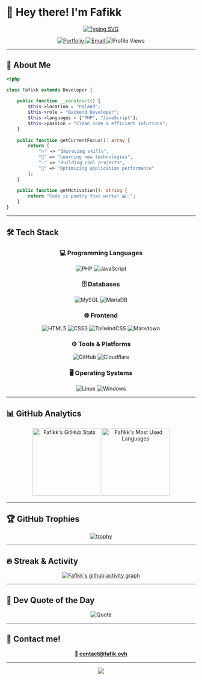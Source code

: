 # 👋 Hey there! I'm Fafikk

<div align="center">
  
  [![Typing SVG](https://readme-typing-svg.herokuapp.com?font=Fira+Code&weight=600&size=28&duration=3000&pause=1000&color=00D9FF&center=true&vCenter=true&multiline=true&width=600&height=100&lines=Backend+Developer+%F0%9F%92%BB;From+Poland)](https://git.io/typing-svg)
  
  <p>
    <a href="https://fafik.ovh" target="_blank">
      <img src="https://img.shields.io/badge/🌐_Portfolio-00D9FF?style=for-the-badge&logoColor=white" alt="Portfolio"/>
    </a>
    <a href="mailto:contact@fafik.ovh">
      <img src="https://img.shields.io/badge/📧_Email-EA4335?style=for-the-badge&logo=gmail&logoColor=white" alt="Email"/>
    </a>
    <img src="https://komarev.com/ghpvc/?username=Fafikk&style=for-the-badge&color=00D9FF" alt="Profile Views"/>
  </p>
  
</div>

---

## 🚀 About Me

```php
<?php

class Fafikk extends Developer {
    
    public function __construct() {
        $this->location = "Poland";
        $this->role = "Backend Developer";
        $this->languages = ["PHP", "JavaScript"];
        $this->passion = "Clean code & efficient solutions";
    }
    
    public function getCurrentFocus(): array {
        return [
            "🔥" => "Improving skills",
            "🌱" => "Learning new technologies",
            "💡" => "Building cool projects",
            "🎯" => "Optimizing application performance"
        ];
    }
    
    public function getMotivation(): string {
        return "Code is poetry that works! 💻✨";
    }
}
```

---

## 🛠️ Tech Stack

<div align="center">

### 💻 Programming Languages
![PHP](https://img.shields.io/badge/PHP-777BB4?style=for-the-badge&logo=php&logoColor=white)
![JavaScript](https://img.shields.io/badge/JavaScript-F7DF1E?style=for-the-badge&logo=javascript&logoColor=black)

### 🗄️ Databases
![MySQL](https://img.shields.io/badge/MySQL-4479A1?style=for-the-badge&logo=mysql&logoColor=white)
![MariaDB](https://img.shields.io/badge/MariaDB-003545?style=for-the-badge&logo=mariadb&logoColor=white)

### 🌐 Frontend
![HTML5](https://img.shields.io/badge/HTML5-E34F26?style=for-the-badge&logo=html5&logoColor=white)
![CSS3](https://img.shields.io/badge/CSS3-1572B6?style=for-the-badge&logo=css3&logoColor=white)
![TailwindCSS](https://img.shields.io/badge/tailwindcss-%2338B2AC.svg?style=for-the-badge&logo=tailwind-css&logoColor=white)
![Markdown](https://img.shields.io/badge/Markdown-000000?style=for-the-badge&logo=markdown&logoColor=white)

### ⚙️ Tools & Platforms
![GitHub](https://img.shields.io/badge/GitHub-181717?style=for-the-badge&logo=github&logoColor=white)
![Cloudflare](https://img.shields.io/badge/Cloudflare-F38020?style=for-the-badge&logo=cloudflare&logoColor=white)

### 🖥️ Operating Systems
![Linux](https://img.shields.io/badge/Linux-FCC624?style=for-the-badge&logo=linux&logoColor=black)
![Windows](https://img.shields.io/badge/Windows-0078D6?style=for-the-badge&logo=windows&logoColor=white)

</div>

---

## 📊 GitHub Analytics

<div align="center">
  
  <img height="180em" src="https://github-readme-stats.vercel.app/api?username=Fafikk&show_icons=true&theme=tokyonight&hide_border=true&count_private=true" alt="Fafikk's GitHub Stats"/>
  <img height="180em" src="https://github-readme-stats.vercel.app/api/top-langs/?username=Fafikk&layout=compact&theme=tokyonight&hide_border=true" alt="Fafikk's Most Used Languages"/>
  
</div>

---

## 🏆 GitHub Trophies

<div align="center">
  
  [![trophy](https://github-profile-trophy.vercel.app/?username=Fafikk&theme=tokyonight&no-frame=true&column=7)](https://github.com/ryo-ma/github-profile-trophy)
  
</div>

---

## 🔥 Streak & Activity

<div align="center">
  
  [![Fafikk's github activity graph](https://github-readme-activity-graph.vercel.app/graph?username=Fafikk&theme=tokyo-night&hide_border=true)](https://github.com/ashutosh00710/github-readme-activity-graph)
  
</div>

---

## 💭 Dev Quote of the Day

<div align="center">
  
  ![Quote](https://github-readme-quotes-bay.vercel.app/quote?theme=tokyonight&animation=grow_out_in&quoteCategory=programming)
  
</div>

---

## 🤝 Contact me!

<div align="center">
  
  **📧 [contact@fafik.ovh](mailto:contact@fafik.ovh)**
  
  ---
  
  <img src="https://capsule-render.vercel.app/api?type=waving&color=gradient&height=100&section=footer"/>
  
</div>
